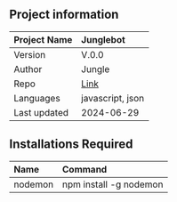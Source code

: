 
## Project information
| Project Name       | Junglebot                                        | 
| :----------------- | :----------------------------------------------- |
| Version            | V.0.0                                            |
| Author             | Jungle                                           |
| Repo               | [Link](https://github.com/JungleJuze/JungleBot)  |
| Languages          | javascript, json                                 |
| Last updated       | 2024-06-29                                       |

## Installations Required
| Name               | Command                                          | 
| :----------------- | :----------------------------------------------- |
| nodemon            | npm install -g nodemon                           |
